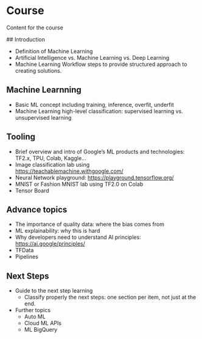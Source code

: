 # Course
Content for the course


## Introduction
  * Definition of Machine Learning
  * Artificial Intelligence vs. Machine Learning vs. Deep Learning
  * Machine Learning Workflow steps to provide structured approach to creating solutions.

## Machine Learnning
  * Basic ML concept including training, inference, overfit, underfit
  * Machine Learning high-level classification: supervised learning vs. unsupervised learning

## Tooling
  * Brief overview and intro of Google’s ML products and technologies: TF2.x, TPU, Colab, Kaggle...
  * Image classification lab using https://teachablemachine.withgoogle.com/
  * Neural Network playground: https://playground.tensorflow.org/
  * MNIST or Fashion MNIST lab using TF2.0 on Colab
  * Tensor Board

## Advance topics
  * The importance of quality data: where the bias comes from
  * ML explainability: why this is hard
  * Why developers need to understand AI principles: https://ai.google/principles/
  * TFData
  * Pipelines

## Next Steps
  * Guide to the next step learning
    * Classify properly the next steps: one section per item, not just at the end.
  * Further topics
    * Auto ML
    * Cloud ML APIs
    * ML BigQuery
